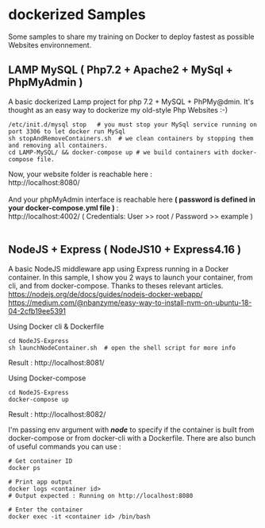 # dockerized Samples
Some samples to share my training on Docker to deploy fastest as possible Websites environnement.

## LAMP MySQL ( Php7.2 + Apache2 + MySql + PhpMyAdmin )
A basic dockerized Lamp project for php 7.2 + MySQL + PhPMy@dmin. It's  thought as an easy way to dockerize my old-style Php  Websites :-)

```shell
/etc/init.d/mysql stop   # you must stop your MySql service running on port 3306 to let docker run MySql
sh stopAndRemoveContainers.sh  # we clean containers by stopping them and removing all containers. 
cd LAMP-MySQL/ && docker-compose up # we build containers with docker-compose file. 
```

Now, your website folder is reachable here :<br/>
http://localhost:8080/  <br/>
  <br/>
And your phpMyAdmin interface is reachable here **( password is defined in your docker-compose.yml file )** :  <br/>
http://localhost:4002/  ( Credentials: User >> root / Password >> example ) <br/> 
<br/>


## NodeJS + Express ( NodeJS10 + Express4.16 )
A basic NodeJS middleware app using Express running in a Docker container. In this sample, I show you 2 ways to launch your container, from cli, and from docker-compose. Thanks to theses relevant articles. <br/>
https://nodejs.org/de/docs/guides/nodejs-docker-webapp/  <br/>
https://medium.com/@nbanzyme/easy-way-to-install-nvm-on-ubuntu-18-04-2cfb19ee5391 <br/>

Using Docker cli & Dockerfile

```shell
cd NodeJS-Express
sh launchNodeContainer.sh  # open the shell script for more info
```
Result : http://localhost:8081/  <br/>

Using Docker-compose

```shell
cd NodeJS-Express
docker-compose up
```
Result : http://localhost:8082/  <br/>

I'm passing env argument with ***node*** to specify if the container is built from docker-compose or from docker-cli with a Dockerfile.
There are also bunch of useful commands you can use : 

```shell
# Get container ID
docker ps

# Print app output
docker logs <container id> 
# Output expected : Running on http://localhost:8080

# Enter the container
docker exec -it <container id> /bin/bash 
```

